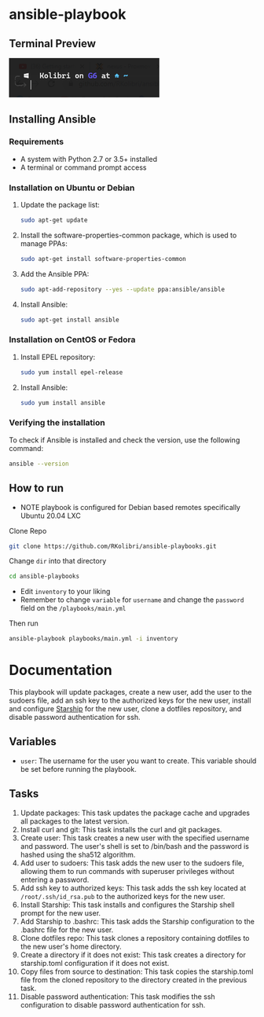 # ansible-playbook


## Terminal Preview
<img src="preview.png" alt="preview image">

## Installing Ansible 
### Requirements
- A system with Python 2.7 or 3.5+ installed
- A terminal or command prompt access

### Installation on Ubuntu or Debian
1. Update the package list: 
    ```bash
    sudo apt-get update
    ```
2. Install the software-properties-common package, which is used to manage PPAs: 
    ```bash
    sudo apt-get install software-properties-common
    ```
3. Add the Ansible PPA: 
    ```bash
    sudo apt-add-repository --yes --update ppa:ansible/ansible
    ```
4. Install Ansible: 
    ```bash
    sudo apt-get install ansible
    ```

### Installation on CentOS or Fedora
1. Install EPEL repository: 
    ```bash
    sudo yum install epel-release
    ```
2. Install Ansible: 
    ```bash
    sudo yum install ansible
    ```

### Verifying the installation
To check if Ansible is installed and check the version, use the following command:
```bash
ansible --version
```

## How to run

 
- NOTE playbook is configured for Debian based remotes specifically Ubuntu 20.04 LXC

Clone Repo 
```bash
git clone https://github.com/RKolibri/ansible-playbooks.git 
```
Change `dir`  into that directory
```bash
cd ansible-playbooks
```

* Edit `inventory` to your liking
* Remember to change ``variable`` for `username` and change the  `password` field on the  `/playbooks/main.yml`

Then run

```bash
ansible-playbook playbooks/main.yml -i inventory
```
# Documentation

This playbook will update packages, create a new user, add the user to the sudoers file, add an ssh key to the authorized keys for the new user, install and configure [Starship](https://starship.rs/) for the new user, clone a dotfiles repository, and disable password authentication for ssh.

## Variables
- `user`: The username for the user you want to create. This variable should be set before running the playbook.

## Tasks

1. Update packages: This task updates the package cache and upgrades all packages to the latest version.
2. Install curl and git: This task installs the curl and git packages.
3. Create user: This task creates a new user with the specified username and password. The user's shell is set to /bin/bash and the password is hashed using the sha512 algorithm.
4. Add user to sudoers: This task adds the new user to the sudoers file, allowing them to run commands with superuser privileges without entering a password.
5. Add ssh key to authorized keys: This task adds the ssh key located at `/root/.ssh/id_rsa.pub` to the authorized keys for the new user.
6. Install Starship: This task installs and configures the Starship shell prompt for the new user.
7. Add Starship to .bashrc: This task adds the Starship configuration to the .bashrc file for the new user.
8. Clone dotfiles repo: This task clones a repository containing dotfiles to the new user's home directory.
9. Create a directory if it does not exist: This task creates a directory for starship.toml configuration if it does not exist.
10. Copy files from source to destination: This task copies the starship.toml file from the cloned repository to the directory created in the previous task.
11. Disable password authentication: This task modifies the ssh configuration to disable password authentication for ssh.
